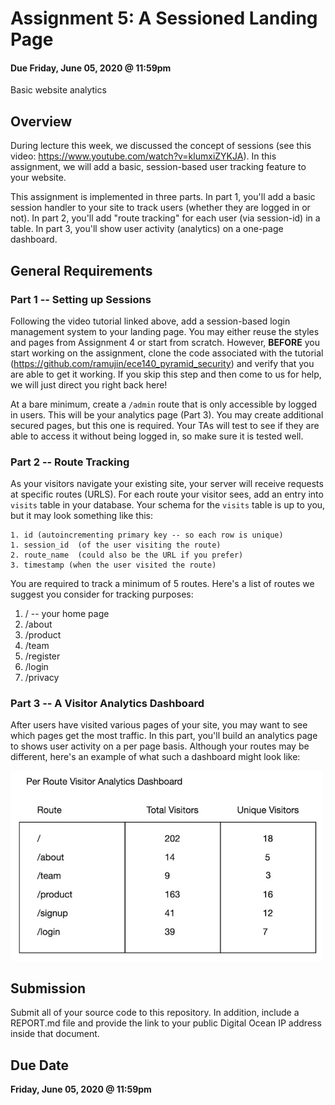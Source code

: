 # Assignment 5: A Sessioned Landing Page
#### Due Friday, June 05, 2020 @ 11:59pm

Basic website analytics

## Overview

During lecture this week, we discussed the concept of sessions (see this video: https://www.youtube.com/watch?v=klumxiZYKJA). In this assignment, we will add a basic, session-based user tracking feature to your website. 

This assignment is implemented in three parts. In part 1, you'll add a basic session handler to your site to track users (whether they are logged in or not).  In part 2, you'll add "route tracking" for each user (via session-id) in a table. In part 3, you'll show user activity (analytics) on a one-page dashboard.


## General Requirements

### Part 1 -- Setting up Sessions

Following the video tutorial linked above, add a session-based login management system to your landing page. You may either reuse the styles and pages from Assignment 4 or start from scratch. However, **BEFORE** you start working on the assignment, clone the code associated with the tutorial (https://github.com/ramujin/ece140_pyramid_security) and verify that you are able to get it working. If you skip this step and then come to us for help, we will just direct you right back here!

At a bare minimum, create a ```/admin``` route that is only accessible by logged in users. This will be your analytics page (Part 3). You may create additional secured pages, but this one is required. Your TAs will test to see if they are able to access it without being logged in, so make sure it is tested well.


### Part 2 -- Route Tracking

As your visitors navigate your existing site, your server will receive requests at specific routes (URLS). For each route your visitor sees, add an entry into `visits` table in your database. Your schema for the `visits` table is up to you, but it may look something like this:

```
1. id (autoincrementing primary key -- so each row is unique)
1. session_id  (of the user visiting the route)
2. route_name  (could also be the URL if you prefer)
3. timestamp (when the user visited the route)
```

You are required to track a minimum of 5 routes. Here's a list of routes we suggest you consider for tracking purposes:

1. /   -- your home page
2. /about
3. /product
4. /team
5. /register
6. /login
7. /privacy


### Part 3 -- A Visitor Analytics Dashboard

After users have visited various pages of your site, you may want to see which pages get the most traffic. In this part, you'll build an analytics page to shows user activity on a per page basis. Although your routes may be different, here's an example of what such a dashboard might look like:

<img src="./visitors.jpg" width=500px>

## Submission

Submit all of your source code to this repository.
In addition, include a REPORT.md file and provide the link to your public Digital Ocean IP address inside that document.

## Due Date

**Friday, June 05, 2020 @ 11:59pm**
